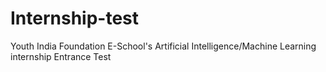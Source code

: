 # Internship-test

Youth India Foundation E-School's
Artificial Intelligence/Machine Learning internship Entrance Test
